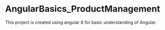 # AngularBasics_ProductManagement
This project is created using angular 8 for basic understanding of Angular.
